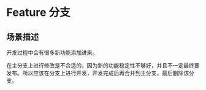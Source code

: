 # Feature 分支

## 场景描述

开发过程中会有很多新功能添加进来。

在主分支上进行修改是不合适的，因为新的功能稳定性不够好，并且不一定最终要发布。所以应该在分支上进行开发，开发完成后再合并到主分支，最后删除该分支。